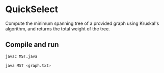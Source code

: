 # QuickSelect

Compute the minimum spanning tree of a provided graph using Kruskal's algorithm, and returns the total weight of the tree.

## Compile and run

```bash
javac MST.java
```
```bash
java MST <graph.txt>
```